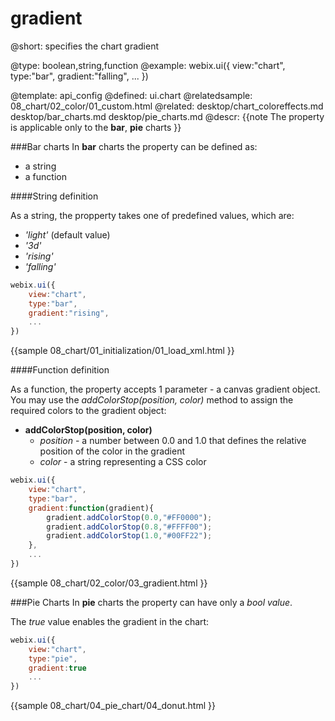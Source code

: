gradient
=============


@short:
	specifies the chart gradient 

@type: boolean,string,function
@example:
webix.ui({
	view:"chart",
	type:"bar",
	gradient:"falling",
    ...
})

@template:	api_config
@defined:	ui.chart
@relatedsample:
	08_chart/02_color/01_custom.html
@related:
	desktop/chart_coloreffects.md
    desktop/bar_charts.md
    desktop/pie_charts.md
@descr:
{{note
The property is applicable only to the **bar**, **pie** charts
}}

###Bar charts
In **bar** charts the property can be defined as:

- a string
- a function

####String definition

As a string, the propperty  takes one of predefined values, which are:

- *'light'* (default value)
- *'3d'*
- *'rising'*
- *'falling'*

~~~js
webix.ui({
    view:"chart",
    type:"bar",
    gradient:"rising",
    ...
})
~~~

{{sample
08_chart/01_initialization/01_load_xml.html
}}

####Function definition

As a function, the property accepts 1 parameter - a canvas gradient object.<br>
You may use the *addColorStop(position, color)* method to assign the required colors to the gradient object:

- **addColorStop(position, color)**
  - *position* -  a number between 0.0 and 1.0 that defines the relative position of the color in the gradient
  - *color* - a string representing a CSS color

~~~js
webix.ui({
	view:"chart",
    type:"bar",
    gradient:function(gradient){
		gradient.addColorStop(0.0,"#FF0000");
		gradient.addColorStop(0.8,"#FFFF00");
		gradient.addColorStop(1.0,"#00FF22");
	},
    ...
}) 
~~~

{{sample
08_chart/02_color/03_gradient.html
}}

###Pie Charts
In **pie** charts the property can have only a *bool value*. 

The *true* value enables the gradient in the chart:

~~~js
webix.ui({
	view:"chart",
    type:"pie",
    gradient:true
    ...
})

~~~

{{sample
08_chart/04_pie_chart/04_donut.html
}}


